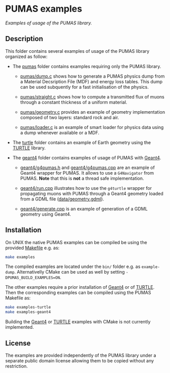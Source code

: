 # PUMAS examples
*Examples of usage of the PUMAS library.*

## Description

This folder contains several examples of usage of the PUMAS library organized
as follow:

-   The [pumas](pumas) folder contains examples requiring only the PUMAS
    library.

    -   [pumas/dump.c](pumas/dump.c) shows how to generate a PUMAS physics dump
        from a Material Decsription File (MDF) and energy loss tables. This dump
        can be used subquently for a fast initialisation of the physics.

    -   [pumas/straight.c](pumas/straight.c) shows how to compute a transmitted
        flux of muons through a constant thickness of a uniform material.

    -   [pumas/geometry.c](pumas/geometry.c) provides an example of geometry
        implementation composed of two layers: standard rock and air.

    -   [pumas/loader.c](pumas/straight.c) is an example of smart loader for
        physics data using a dump whenever available or a MDF.

-   The [turtle](turtle) folder contains an example of Earth geometry
    using the [TURTLE](https://github.com/niess/turtle) library.

-   The [geant4](geant4) folder contains examples of usage of PUMAS with
    [Geant4](https://geant4.web.cern.ch/node/1).

    - [geant4/g4pumas.h](geant4/g4pumas.h) and
      [geant4/g4pumas.cpp](geant4/g4pumas.cpp) are an example of Geant4 wrapper
      for PUMAS. It allows to use a `G4Navigator` from PUMAS. **Note** that this
      is **not** a thread safe implementation.

    - [geant4/run.cpp](geant4/run.cpp) illustrates how to use the `g4turtle`
      wrapper for propagating muons with PUMAS through a Geant4 geometry loaded
      from a GDML file ([data/geometry.gdml](data/geometry.gdml)).

    - [geant4/generate.cpp](geant4/generate.cpp) is an example of generation
       of a GDML geometry using Geant4.

## Installation

On UNIX the native PUMAS examples can be compiled be using the provided
[Makefile](../Makefile) e.g. as:
```bash
make examples
```
The compiled examples are located under the `bin/` folder e.g. as
`example-dump`.  Alternativelly CMake can be used as well by setting
`-DPUMAS_BUILD_EXAMPLES=ON`.

The other examples require a prior installation of
[Geant4](https://geant4.web.cern.ch/node/1) or of
[TURTLE](https://github.com/niess/turtle). Then the corresponding examples can
be compiled using the PUMAS Makefile as:
```bash
make examples-turtle
make examples-geant4
```
Building the [Geant4](https://geant4.web.cern.ch/node/1) or
[TURTLE](https://github.com/niess/turtle) examples with CMake is not currently
implemented.

## License
The examples are provided independently of the PUMAS library under a separate
public domain license allowing them to be copied without any restriction.
